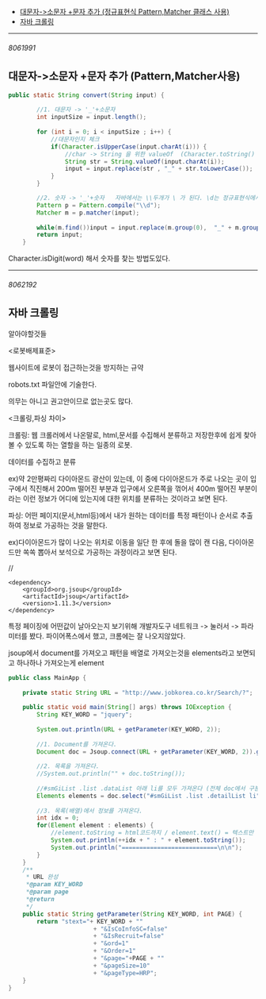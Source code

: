 - [대문자->소문자 +문자 추가 (정규표현식 Pattern,Matcher 클래스 사용)](#8061991)
- [자바 크롤링](#8062192)

---


###### 8061991

대문자->소문자 +문자 추가 (Pattern,Matcher사용)
-

```java
public static String convert(String input) {
		
		//1. 대문자 -> '_'+소문자
		int inputSize = input.length();
		
		for (int i = 0; i < inputSize ; i++) {
			//대문자인지 체크
			if(Character.isUpperCase(input.charAt(i))) {
				//char -> String 을 위한 valueOf  (Character.toString() 해도 되지않을까)
				String str = String.valueOf(input.charAt(i));
				input = input.replace(str , "_" + str.toLowerCase());
			}
		}

		//2. 숫자 -> '_'+숫자   자바에서는 \\두개가 \ 가 된다. \d는 정규표현식에서 digit(0~9)를 뜻한다.
		Pattern p = Pattern.compile("\\d");
		Matcher m = p.matcher(input);
		
		while(m.find())input = input.replace(m.group(0),  "_" + m.group(0));
		return input;
	}

```

Character.isDigit(word)  해서 숫자를 찾는 방법도있다.


---


###### 8062192

자바 크롤링
-

알아야할것들

<로봇배제표준>

웹사이트에 로봇이 접근하는것을 방지하는 규약

robots.txt 파일안에 기술한다.

의무는 아니고 권고안이므로 없는곳도 많다.

<크롤링,파싱 차이>

크롤링: 웹 크롤러에서 나온말로, html,문서를 수집해서 분류하고 저장한후에 쉽게 찾아볼 수 있도록 하는 열할을 하는 일종의 로봇.

데이터를 수집하고 분류

ex)약 2만평짜리 다이아몬드 광산이 있는데, 이 중에 다이아몬드가 주로 나오는 곳이 입구에서 직진해서 200m 떨어진 부분과 입구에서 오른쪽을 꺾어서 400m 떨어진 부분이라는 이런 정보가 어디에 있는지에 대한 위치를 분류하는 것이라고 보면 된다.


파싱: 어떤 페이지(문서,html등)에서 내가 원하는 데이터를 특정 패턴이나 순서로 추출하여 정보로 가공하는 것을 말한다.

ex)다이아몬드가 많이 나오는 위치로 이동을 일단 한 후에 돌을 많이 캔 다음, 다이아몬드만 쏙쏙 뽑아서 보석으로 가공하는 과정이라고 보면 된다.


//
```
<dependency>
    <groupId>org.jsoup</groupId>
    <artifactId>jsoup</artifactId>
    <version>1.11.3</version>
</dependency>
```

특정 페이징에 어떤값이 날아오는지 보기위해 개발자도구 네트워크 -> 눌러서 -> 파라미터를 봤다.
파이어폭스에서 했고, 크롬에는 잘 나오지않았다.  	

jsoup에서 document를 가져오고 패턴을 배열로 가져오는것을 elements라고 보면되고
하나하나 가져오는게 element

```java
public class MainApp {
	
	private static String URL = "http://www.jobkorea.co.kr/Search/?";
	
	public static void main(String[] args) throws IOException {
		String KEY_WORD = "jquery";
		
		System.out.println(URL + getParameter(KEY_WORD, 2));
		
		//1. Document를 가져온다.
		Document doc = Jsoup.connect(URL + getParameter(KEY_WORD, 2)).get();
		
		//2. 목록을 가져온다.
		//System.out.println("" + doc.toString());
		
		//#smGiList .list .dataList 아래 li를 모두 가져온다 (전체 doc에서 구분되는 패턴으로 필요한 정보가져오기)
		Elements elements = doc.select("#smGiList .list .detailList li");
		
		//3. 목록(배열)에서 정보를 가져온다.
		int idx = 0;
		for(Element element : elements) {
			//element.toString = html코드까지 / element.text() = 텍스트만
			System.out.println(++idx + " : " + element.toString());
			System.out.println("===========================\n\n");
		}
	}
	/**
	 * URL 완성
	 *@param KEY_WORD 
	 *@param page
	 *@return
	 */
	public static String getParameter(String KEY_WORD, int PAGE) {
	 	return "stext="+ KEY_WORD + ""
	 					+ "&IsCoInfoSC=false"
	 					+ "&IsRecruit=false"
	 					+ "&ord=1"
	 					+ "&Order=1"
	 					+ "&page="+PAGE + ""
	 					+ "&pageSize=10"
	 					+ "&pageType=HRP";					
	}
}
```

